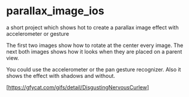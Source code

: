 # parallax_image_ios
a short project which shows hot to create a parallax image effect with accelerometer or gesture

The first two images show how to rotate at the center every image. The next both images shows how it looks when they are placed on a parent view.

You could use the accelerometer or the pan gesture recognizer. Also it shows the effect with shadows and without.

[https://gfycat.com/gifs/detail/DisgustingNervousCurlew]
